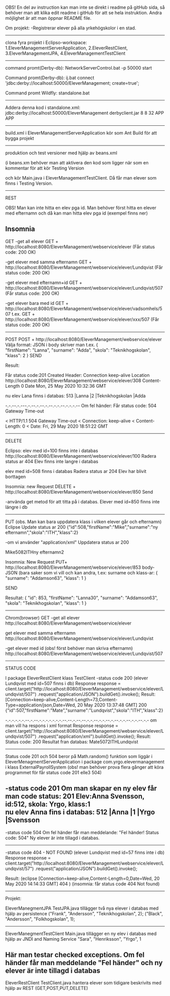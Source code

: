 OBS! En del av instruction kan man inte se direkt i readme på gitHub sida, så
behöver man att klika edit readme i gitHub för att se hela instruktion.
Andra möjlighet är att man öppnar README file.

Om projekt:
-Registrerar elever på alla yrkehögskolor i en stad.
__________________________________________________________________
clona fyra projekt i Eclipso-workspace:
1.EleverManagementServerApplication,
2.EleverRestClient,
3.EleverManagementJPA,
4.EleverManagementTestClient
_____________________________________________________________________

command promt(Derby-db):
NetworkServerControl.bat -p 50000 start

Command promt(Derby-db):
 ij.bat 
connect 'jdbc:derby://localhost:50000/EleverManagement; create=true';

Command promt Wildfly: 
standalone.bat
______________________________________________________________________
Addera denna kod i standalone.xml: <datasource jndi-name="java:/EleverDatabase" pool-name="EleverDatabase" enabled="true" use-java-context="true">
<connection-url>jdbc:derby://localhost:50000/EleverManagement</connection-url>
<driver>derbyclient.jar</driver>
<pool>
<min-pool-size>8</min-pool-size>
<initial-pool-size>8</initial-pool-size>
<max-pool-size>32</max-pool-size>
</pool>
<security>
<user-name>APP</user-name>
<password>APP</password>
</security>
</datasource>
_________________________________________________________________________________________________________


build.xml i EleverManagementServerApplication kör som Ant Build för att bygga projekt

________________________________________________________________________________________________________
produktion och test versioner med hjälp av  beans.xml

(i beans.xm behöver man att aktivera den kod som ligger när som en kommentar för att kör Testing Version
 <!-- gör koden som kommentar för att programmet köra default version dvs Production Verison
     <alternatives>
	<class>com.yrgo.dataaccess.EleverDataAccessTestingVersion</class>
	</alternatives>
	-->
och kör Main.java i EleverManagementTestClient. Då får man elever som finns i Testing Version.
_______________________________________________________________________________________________________


REST


OBS! Man kan inte hitta en elev pga id. 
Man behöver först hitta en elever med efternamn och då kan man hitta elev pga id
(exempel finns ner)



Insomnia
---------------------------------------------------------------------------------
GET
-get all elever
GET + http://localhost:8080/EleverManagement/webservice/elever
(Får status code: 200 OK)

-get elever med samma efternamn
GET + http://localhost:8080/EleverManagement/webservice/elever/Lundqvist
(Får status code: 200 OK)

-get elever med efternamn+id 
GET + http://localhost:8080/EleverManagement/webservice/elever/Lundqvist/507
(Får status code: 200 OK)

-get elever bara med id
GET + http://localhost:8080/EleverManagement/webservice/elever/vadsomhels/507
t.ex.
GET + http://localhost:8080/EleverManagement/webservice/elever/xxx/507
(Får status code: 200 OK)


---------------------------------------------------------------------------------

POST
POST + http://localhost:8080/EleverManagement/webservice/elever    
Välja format: JSON
i body skriver man t.ex.
{    
    "firstName": "Lanna",
    "surname": "Adda",
    "skola": "Teknikhogskolan",
    "klass": 2
  }
SEND


Result:

Får status code:201 Created
Header:
Connection	keep-alive
Location	http://localhost:8080/EleverManagement/webservice/elever/308
Content-Length	0
Date	Mon, 25 May 2020 10:32:36 GMT

nu elev Lana finns i databas:	513        |Lanna        |2          |Teknikhogskolan     |Adda

-.-.--.-.---.-.--.-.--.-.--.-.-.--.-.-.-.--
Om fel händer:
Får status code: 504 Gateway Time-out

< HTTP/1.1 504 Gateway Time-out
< Connection: keep-alive
< Content-Length: 0
< Date: Fri, 29 May 2020 18:51:22 GMT

----------------------------------------------------------------------------------------------

DELETE

Eclipso:
elev med id=100 finns inte i databas
http://localhost:8080/EleverManagement/webservice/elever/100
Radera status ar 404
Elev finns inte langre i databas

elev med id=508 finns  i databas
Radera status ar 204
Elev har blivit borttagen

Insomnia:
new Request
DELETE + http://localhost:8080/EleverManagement/webservice/elever/850
Send

-använda get metod för att titta på i databas. Elever med id=850 finns inte längre i db

___________________________________________________________________________________________________

PUT (obs. Man kan bara uppdatera klass i vilken elever går och efternamn)
Eclipse
Update status ar 200
{"id":508,"firstName":"Mike","surname":"ny efternamn","skola":"ITH","klass":2}

-om vi använder "application/xml"
Uppdatera status ar 200
<?xml version="1.0" encoding="UTF-8" standalone="yes"?><elever><firstName>Mike</firstName><id>508</id><klass>2</klass><skola>ITH</skola><surname>ny efternamn2</surname></elever>

Insomnia:
New Request
PUT+ http://localhost:8080/EleverManagement/webservice/elever/853
body-JSON (bara saker som vi vill och kan andra, t.ex: surname och klass-ar:
{    
     "surname": "Addamson63",
     "klass": 1
  }

SEND

Resultat:
{
  "id": 853,
  "firstName": "Lanna30",
  "surname": "Addamson63",
  "skola": "Teknikhogskolan",
  "klass": 1
}


_________________________________________________________________________________________________


Chrom(browser)
GET
-get all elever
http://localhost:8080/EleverManagement/webservice/elever

get elever med samma efternamn
http://localhost:8080/EleverManagement/webservice/elever/Lundqvist

-get elever med id (obs! först behöver man skriva efternamn)
http://localhost:8080/EleverManagement/webservice/elever/Lundqvist/507

__________________________________________________________________________________________________

STATUS CODE

I package EleverRestClient  klass TestClient
-status code 200
(elever Lundqvist med id=507 finns i db)
Response response = client.target("http://localhost:8080/EleverManagement/webservice/elever/Lundqvist/507")
				.request("application/JSON").buildGet().invoke();
Result:
[Connection=keep-alive,Content-Length=73,Content-Type=application/json,Date=Wed, 20 May 2020 13:37:48 GMT]
200
{"id":507,"firstName":"Mate","surname":"Lundqvist","skola":"ITH","klass":2}


-.-.-.-.-.-.--.-.--.-.-.-.-.-.-.-.--.--.-.--.--.-.-.--.-.-.--.-.--.-.-.--.-.-.--.-.-
om man vill ha respons i xml format
Response response = client.target("http://localhost:8080/EleverManagement/webservice/elever/Lundqvist/507")
				.request("application/xml").buildGet().invoke();
Result:
Status code: 200
Resultat fran databas: <?xml version="1.0" encoding="UTF-8" standalone="yes"?><elever><firstName>Mate</firstName><id>507</id><klass>2</klass><skola>ITH</skola><surname>Lundqvist</surname></elever>



-------------------------------------------------------------------------------------------------------------------
Status code 201 och 504 beror på Math.random() funktion som liggär i EleverMenagmentServerApplication
i package com.yrgo.elevermanagement i klass ExternalPayrollSystem
(obs! man behöver prova flera gånger att köra programmet för får status code 201 elle3 504)

-status code 201
Om man skapar en ny elev får man code status: 201
Elev:Anna Svensson, id:512, skola: Yrgo,  klass:1	
nu elev Anna fins i databas: 512  |Anna       |1          |Yrgo   |Svensson
--------------------------------------------------------------------------------------------------------------------
-status code 504
Om fel händer får man meddelande: "Fel händer! Status code: 504"
Ny elever är inte tillagd i databas.

----------------------------------------------------------------------------------------------------------------------

-status code 404 - NOT FOUND
(elever Lundqvist med id=57 finns inte i db)
Response response = client.target("http://localhost:8080/EleverManagement/webservice/elever/Lundqvist/57")
				.request("application/JSON").buildGet().invoke();

Result:
(eclipse
[Connection=keep-alive,Content-Length=0,Date=Wed, 20 May 2020 14:14:33 GMT]
404
)
(insomnia: får status code 404 Not found)

__________________________________________________________________________________________________
Projekt:

EleverManegmentJPA
TestJPA.java
tillägger två nya elever i databas med hjälp av persistence
 ("Frank", "Andersson", "Teknikhogskolan", 2);
("Black", "Andersson", "Folkhogskolan", 1);

----------------------------------------------------------------
EleverManegmentTestClient
Main.java
tillägger en ny elev i databas med hjälp av JNDI and Naming Service
"Sara", "Henriksson", "Yrgo", 1

Här man testar checked exceptions.
Om fel händer får man meddelande "Fel händer" och ny elever är inte tillagd i databas
----------------------------------------------------------------
EleverRestClient
TestClient.java
hantera elever som tidigare beskrivits med hjälp av REST (GET,POST,PUT,DELETE)
		 











